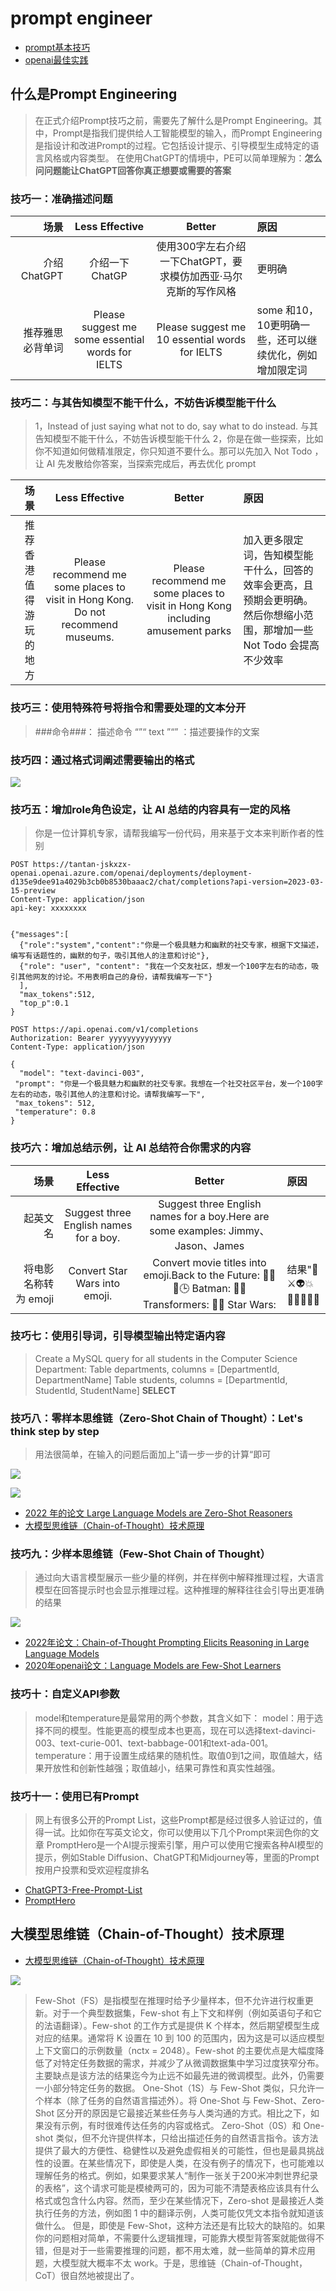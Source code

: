 # prompt engineer

* [prompt基本技巧](https://learningprompt.wiki/docs/chatGPT/tutorial-basics/%E5%9F%BA%E6%9C%AC%E4%BD%BF%E7%94%A8%E5%9C%BA%E6%99%AF%20&%20%E4%BD%BF%E7%94%A8%E6%8A%80%E5%B7%A7/scenario-1-ask-questions)
* [openai最佳实践](https://help.openai.com/en/articles/6654000-best-practices-for-prompt-engineering-with-openai-api)

## 什么是Prompt Engineering
>在正式介绍Prompt技巧之前，需要先了解什么是Prompt Engineering。其中，Prompt是指我们提供给人工智能模型的输入，而Prompt Engineering是指设计和改进Prompt的过程。它包括设计提示、引导模型生成特定的语言风格或内容类型。
>在使用ChatGPT的情境中，PE可以简单理解为：**怎么问问题能让ChatGPT回答你真正想要或需要的答案**

### 技巧一：准确描述问题

场景 |   Less Effective    | Better | 原因
----:|:-----------:|:------:|:---------
 介绍ChatGPT| 介绍一下ChatGP  |   使用300字左右介绍一下ChatGPT，要求模仿加西亚·马尔克斯的写作风格  | 更明确 
 推荐雅思必背单词| Please suggest me some essential words for IELTS  | Please suggest me 10 essential words for IELTS| some 和10，10更明确一些，还可以继续优化，例如增加限定词

### 技巧二：与其告知模型不能干什么，不妨告诉模型能干什么
>1，Instead of just saying what not to do, say what to do instead. 与其告知模型不能干什么，不妨告诉模型能干什么
>2，你是在做一些探索，比如你不知道如何做精准限定，你只知道不要什么。那可以先加入 Not Todo ，让 AI 先发散给你答案，当探索完成后，再去优化 prompt 

场景 |   Less Effective    | Better | 原因
----:|:-----------:|:------:|:---------
 推荐香港值得游玩的地方| Please recommend me some places to visit in Hong Kong. Do not recommend museums.  |   Please recommend me some places to visit in Hong Kong including amusement parks  | 加入更多限定词，告知模型能干什么，回答的效率会更高，且预期会更明确。然后你想缩小范围，那增加一些 Not Todo 会提高不少效率

### 技巧三：使用特殊符号将指令和需要处理的文本分开
>###命令###： 描述命令
>“”“ text ”“” ：描述要操作的文案


### 技巧四：通过格式词阐述需要输出的格式

![](./res/prompt-format-answer.png "")

### 技巧五：增加role角色设定，让 AI 总结的内容具有一定的风格
>你是一位计算机专家，请帮我编写一份代码，用来基于文本来判断作者的性别

```
POST https://tantan-jskxzx-openai.openai.azure.com/openai/deployments/deployment-d135e9dee91a4029b3cb0b8530baaac2/chat/completions?api-version=2023-03-15-preview
Content-Type: application/json
api-key: xxxxxxxx


{"messages":[
  {"role":"system","content":"你是一个极具魅力和幽默的社交专家，根据下文描述，编写有话题性的，幽默的句子，吸引其他人的注意和讨论"},
  {"role": "user", "content": "我在一个交友社区，想发一个100字左右的动态，吸引其他网友的讨论。不用表明自己的身份，请帮我编写一下"}
  ],
  "max_tokens":512,
  "top_p":0.1
}
```

```
POST https://api.openai.com/v1/completions
Authorization: Bearer yyyyyyyyyyyyyy
Content-Type: application/json

{
  "model": "text-davinci-003",
 "prompt": "你是一个极具魅力和幽默的社交专家。我想在一个社交社区平台，发一个100字左右的动态，吸引其他人的注意和讨论。请帮我编写一下",
 "max_tokens": 512,
 "temperature": 0.8
}
```

### 技巧六：增加总结示例，让 AI 总结符合你需求的内容

场景 |   Less Effective    | Better | 原因
----:|:-----------:|:------:|:---------
起英文名|Suggest three English names for a boy.|Suggest three English names for a boy.Here are some examples: Jimmy、Jason、James	|
将电影名称转为 emoji|	Convert Star Wars into emoji.|	Convert movie titles into emoji.Back to the Future: 👨👴🚗🕒 Batman: 🤵🦇Transformers: 🚗🤖 Star Wars: | 结果"🌟⚔️👽💥👨‍🚀👩‍🚀🚀

### 技巧七：使用引导词，引导模型输出特定语内容

>Create a MySQL query for all students in the Computer Science Department:
Table departments, columns = [DepartmentId, DepartmentName]
Table students, columns = [DepartmentId, StudentId, StudentName]
**SELECT**

### 技巧八：零样本思维链（Zero-Shot Chain of Thought）：Let's think step by step
>用法很简单，在输入的问题后面加上”请一步一步的计算“即可

![](./res/step-by-step-logic-flow.webp "")

![](./res/zero-shot-Let's-think-step-by-step.webp "")


* [2022 年的论文 Large Language Models are Zero-Shot Reasoners](https://arxiv.org/abs/2205.11916)
* [大模型思维链（Chain-of-Thought）技术原理](https://zhuanlan.zhihu.com/p/629087587)


### 技巧九：少样本思维链（Few-Shot Chain of Thought）
>通过向大语言模型展示一些少量的样例，并在样例中解释推理过程，大语言模型在回答提示时也会显示推理过程。这种推理的解释往往会引导出更准确的结果


![](./res/FewShotChainOfThought.png "")

* [2022年论文：Chain-of-Thought Prompting Elicits Reasoning
in Large Language Models](https://arxiv.org/pdf/2201.11903.pdf)
* [2020年openai论文：Language Models are Few-Shot Learners](https://arxiv.org/pdf/2005.14165.pdf) 

### 技巧十：自定义API参数
>model和temperature是最常用的两个参数，其含义如下：
>model：用于选择不同的模型。性能更高的模型成本也更高，现在可以选择text-davinci-003、text-curie-001、text-babbage-001和text-ada-001。
>temperature：用于设置生成结果的随机性。取值0到1之间，取值越大，结果开放性和创新性越强；取值越小，结果可靠性和真实性越强。

### 技巧十一：使用已有Prompt
>网上有很多公开的Prompt List，这些Prompt都是经过很多人验证过的，值得一试。比如你在写英文论文，你可以使用以下几个Prompt来润色你的文章
>PromptHero是一个AI提示搜索引擎，用户可以使用它搜索各种AI模型的提示，例如Stable Diffusion、ChatGPT和Midjourney等，里面的Prompt按用户投票和受欢迎程度排名

* [ChatGPT3-Free-Prompt-List](https://github.com/mattnigh/ChatGPT3-Free-Prompt-List)
* [PromptHero](https://github.com/mattnigh/ChatGPT3-Free-Prompt-List)



## 大模型思维链（Chain-of-Thought）技术原理

* [大模型思维链（Chain-of-Thought）技术原理](https://zhuanlan.zhihu.com/p/629087587)

![](./res/zero-one-few-shot.webp "")

>Few-Shot（FS）是指模型在推理时给予少量样本，但不允许进行权重更新。对于一个典型数据集，Few-shot 有上下文和样例（例如英语句子和它的法语翻译）。Few-shot 的工作方式是提供 K 个样本，然后期望模型生成对应的结果。通常将 K 设置在 10 到 100 的范围内，因为这是可以适应模型上下文窗口的示例数量（nctx = 2048）。Few-shot 的主要优点是大幅度降低了对特定任务数据的需求，并减少了从微调数据集中学习过度狭窄分布。主要缺点是该方法的结果迄今为止远不如最先进的微调模型。此外，仍需要一小部分特定任务的数据。
>One-Shot（1S）与 Few-Shot 类似，只允许一个样本（除了任务的自然语言描述外）。将 One-Shot 与 Few-Shot、Zero-Shot 区分开的原因是它最接近某些任务与人类沟通的方式。相比之下，如果没有示例，有时很难传达任务的内容或格式。
>Zero-Shot（0S）和 One-shot 类似，但不允许提供样本，只给出描述任务的自然语言指令。该方法提供了最大的方便性、稳健性以及避免虚假相关的可能性，但也是最具挑战性的设置。在某些情况下，即使是人类，在没有例子的情况下，也可能难以理解任务的格式。例如，如果要求某人“制作一张关于200米冲刺世界纪录的表格”，这个请求可能是模棱两可的，因为可能不清楚表格应该具有什么格式或包含什么内容。然而，至少在某些情况下，Zero-shot 是最接近人类执行任务的方法，例如图 1 中的翻译示例，人类可能仅凭文本指令就知道该做什么。
但是，即使是 Few-Shot，这种方法还是有比较大的缺陷的。如果你的问题相对简单，不需要什么逻辑推理，可能靠大模型背答案就能做得不错，但是对于一些需要推理的问题，都不用太难，就一些简单的算术应用题，大模型就大概率不太 work。于是，思维链（Chain-of-Thought，CoT）很自然地被提出了。